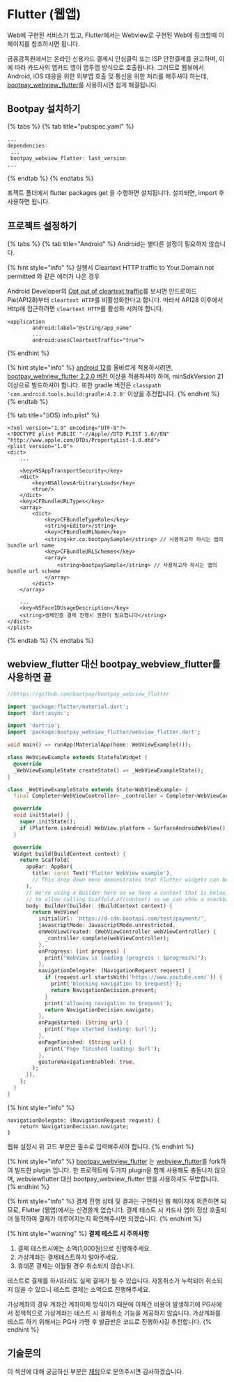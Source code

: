 # Flutter (웹앱)

Web에 구현된 서비스가 있고, Flutter에서는 Webview로 구현된 Web에 링크할때 이 페이지를 참조하시면 됩니다.&#x20;

금융감독원에서는 온라인 신용카드 결제시 안심클릭 또는 ISP 안전결제를 권고하며, 이에 따라 카드사의 앱카드 앱이 앱투앱 방식으로 호출됩니다. 그러므로 웹뷰에서 Android, iOS 대응을 위한 외부앱 호출 및 통신을 위한 처리를 해주셔야 하는데, [bootpay\_webview\_flutter](https://pub.dev/packages/bootpay\_webview\_flutter)를 사용하시면 쉽게 해결됩니다. &#x20;

## Bootpay 설치하기&#x20;

{% tabs %}
{% tab title="pubspec.yaml" %}
```java
...
dependencies:
 ...
 bootpay_webview_flutter: last_version
...
```
{% endtab %}
{% endtabs %}

프젝트 폴더에서 flutter packages get 을 수행하면 설치됩니다. 설치되면, import 후 사용하면 됩니다.

## 프로젝트 설정하기

{% tabs %}
{% tab title="Android" %}
Android는 별다른 설정이 필요하지 않습니다.

{% hint style="info" %}
실행시 Cleartext HTTP traffic to Your.Domain not permitted 와 같은 에러가 나온 경우&#x20;

Android Developer의 [Opt out of cleartext traffic](https://developer.android.com/training/articles/security-config#CertificatePinning)를 보시면 안드로이드 Pie(API28)부터 `cleartext HTTP`를 비활성화한다고 합니다. 따라서 API28 이후에서 Http에 접근하려면 `cleartext HTTP`를 활성화 시켜야 합니다.

```
<application
        android:label="@string/app_name"
        ...
        android:usesCleartextTraffic="true">
```
{% endhint %}

{% hint style="info" %}
[android 12](https://developer.android.com/about/versions/12?hl=ko)를 올바르게 적용하시려면, [bootpay\_webview\_flutter 2.2.0 버전 ](https://pub.dev/packages/bootpay\_webview\_flutter)이상을 적용하셔야 하며, minSdkVersion 21 이상으로 빌드하셔야 합니다. 또한 gradle 버전은 `classpath 'com.android.tools.build:gradle:4.2.0'` 이상을 추천합니다.
{% endhint %}
{% endtab %}

{% tab title="(iOS) info.plist" %}
```markup
<?xml version="1.0" encoding="UTF-8"?>
<!DOCTYPE plist PUBLIC "-//Apple//DTD PLIST 1.0//EN" "http://www.apple.com/DTDs/PropertyList-1.0.dtd">
<plist version="1.0">
<dict>
    ...

    <key>NSAppTransportSecurity</key>
    <dict>
        <key>NSAllowsArbitraryLoads</key>
        <true/>
    </dict>
    <key>CFBundleURLTypes</key>
    <array>
        <dict>
            <key>CFBundleTypeRole</key>
            <string>Editor</string>
            <key>CFBundleURLName</key>
            <string>kr.co.bootpaySample</string> // 사용하고자 하시는 앱의 bundle url name
            <key>CFBundleURLSchemes</key>
            <array>
                <string>bootpaySample</string> // 사용하고자 하시는 앱의 bundle url scheme
            </array>
        </dict>
    </array>

    ...
    <key>NSFaceIDUsageDescription</key>
    <string>생체인증 결제 진행시 권한이 필요합니다</string>
</dict>
</plist>
```
{% endtab %}
{% endtabs %}

## webview\_flutter 대신 bootpay\_webview\_flutter를 사용하면 끝

```dart
//https://github.com/bootpay/bootpay_webview_flutter

import 'package:flutter/material.dart';
import 'dart:async';

import 'dart:io';
import 'package:bootpay_webview_flutter/webview_flutter.dart';

void main() => runApp(MaterialApp(home: WebViewExample()));

class WebViewExample extends StatefulWidget {
  @override
  _WebViewExampleState createState() => _WebViewExampleState();
}

class _WebViewExampleState extends State<WebViewExample> {
  final Completer<WebViewController> _controller = Completer<WebViewController>();

  @override
  void initState() {
    super.initState();
    if (Platform.isAndroid) WebView.platform = SurfaceAndroidWebView();
  }

  @override
  Widget build(BuildContext context) {
    return Scaffold(
      appBar: AppBar(
        title: const Text('Flutter WebView example'),
        // This drop down menu demonstrates that Flutter widgets can be shown over the web view.
      ),
      // We're using a Builder here so we have a context that is below the Scaffold
      // to allow calling Scaffold.of(context) so we can show a snackbar.
      body: Builder(builder: (BuildContext context) {
        return WebView(
          initialUrl: 'https://d-cdn.bootapi.com/test/payment/',
          javascriptMode: JavascriptMode.unrestricted,
          onWebViewCreated: (WebViewController webViewController) {
            _controller.complete(webViewController);
          },
          onProgress: (int progress) {
            print("WebView is loading (progress : $progress%)");
          },
          navigationDelegate: (NavigationRequest request) {
            if (request.url.startsWith('https://www.youtube.com/')) {
              print('blocking navigation to $request}');
              return NavigationDecision.prevent;
            }
            print('allowing navigation to $request');
            return NavigationDecision.navigate;
          },
          onPageStarted: (String url) {
            print('Page started loading: $url');
          },
          onPageFinished: (String url) {
            print('Page finished loading: $url');
          },
          gestureNavigationEnabled: true,
        );
      }),
    );
  }
}

```

{% hint style="info" %}
```
navigationDelegate: (NavigationRequest request) {
    return NavigationDecision.navigate;
}
```

웹뷰 설정시 위 코드 부분은 필수로 입력해주셔야 합니다.
{% endhint %}

{% hint style="info" %}
[ bootpay\_webview\_flutter](https://pub.dev/packages/bootpay\_webview\_flutter) 는 [webview\_flutter](https://pub.dev/packages/webview\_flutter)를 fork하여 빌드한 plugin 입니다. 한 프로젝트에 두가지 plugin을 함께 사용해도 충돌나지 않으며, webviewflutter 대신 bootpay\_webview\_flutter 만을 사용하셔도 무방합니다.
{% endhint %}

{% hint style="info" %}
&#x20; 결제 진행 상태 및 결과는 구현하신 웹 페이지에 의존하면 되므로, Flutter (웹앱)에서는 신경쓸게 없습니다. 결제 테스트 시 카드사 앱이 정상 호출되어 동작하여 결제가 이루어지는지 확인해주시면 되겠습니다.
{% endhint %}

{% hint style="warning" %}
**결제 테스트 시 주의사항**

1. 결제 테스트시에는 소액(1,000원)으로 진행해주세요.
2. 가상계좌는 결제테스트하지 말아주세요.
3. 휴대폰 결제는 이월될 경우 취소되지 않습니다.

테스트로 결제를 하시더라도 실제 결제가 될 수 있습니다. 자동취소가 누락되어 취소되지 않을 수 있으니 테스트 결제는 소액으로 진행해주세요.&#x20;

가상계좌의 경우 계좌간 계좌이체 방식이기 때문에 이체간 비용이 발생하기에 PG사에서 정책적으로 가상계좌는 테스트 시 결제취소 기능을 제공하지 않습니다. 가상계좌를 테스트 하기 위해서는 PG사 가맹 후 발급받은 코드로 진행하시길 추천합니다.
{% endhint %}

## 기술문의&#x20;

이 섹션에 대해 궁금하신 부분은 [채팅](https://bootpay.channel.io)으로 문의주시면 감사하겠습니다.&#x20;
